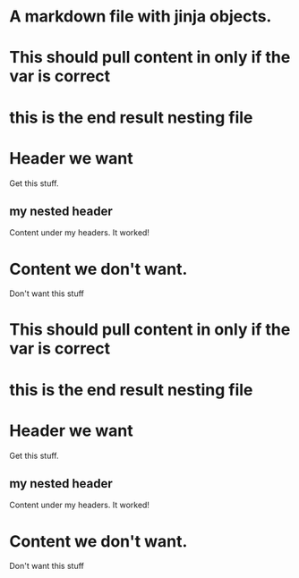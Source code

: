 # A markdown file with jinja objects.


# This should pull content in only if the var is correct
# this is the end result nesting file

# Header we want

Get this stuff.

## my nested header

Content under my headers. It worked!

# Content we don't want.

Don't want this stuff



# This should pull content in only if the var is correct
# this is the end result nesting file

# Header we want

Get this stuff.

## my nested header

Content under my headers. It worked!

# Content we don't want.

Don't want this stuff


